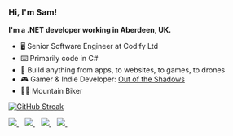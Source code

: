 ### Hi, I'm Sam!

**I'm a .NET developer working in Aberdeen, UK.**

- 🖥️ Senior Software Engineer at Codify Ltd
- ⌨️ Primarily code in C#
- 🚁 Build anything from apps, to websites, to games, to drones
- 🎮 Gamer & Indie Developer: [Out of the Shadows](https://outoftheshadowsvr.com)
- 🚵‍♂️ Mountain Biker

[![GitHub Streak](https://github-readme-streak-stats.herokuapp.com?user=ormesam&date_format=M%20j%5B%2C%20Y%5D&background=010409&stroke=FFFFFF&currStreakNum=FFFFFF&sideNums=FFFFFF&currStreakLabel=FFFFFF&sideLabels=FFFFFF&dates=DDDDDD)](https://git.io/streak-stats)

<a href="https://stackoverflow.com/users/3088793/bolt19">
  <img src="https://img.shields.io/badge/Stack_Overflow-FE7A16?style=for-the-badge&logo=stack-overflow&logoColor=white" />
</a>&nbsp;&nbsp;

<a href="https://www.linkedin.com/in/ormesam/">
  <img src="https://img.shields.io/badge/linkedin-%230077B5.svg?&style=for-the-badge&logo=linkedin&logoColor=white" />
</a>&nbsp;&nbsp;

<a href="https://twitter.com/Bolt15">
  <img src="https://img.shields.io/badge/Twitter-1DA1F2?style=for-the-badge&logo=twitter&logoColor=white" />
</a>&nbsp;&nbsp;

<a href="https://www.youtube.com/channel/UCiFfuuLm8oiO9Z9C2svUeqg">
  <img src="https://img.shields.io/badge/YouTube-FF0000?style=for-the-badge&logo=youtube&logoColor=white" />
</a>&nbsp;&nbsp;
